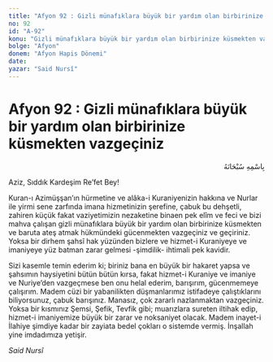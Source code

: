 ```yaml
---
title: "Afyon 92 : Gizli münafıklara büyük bir yardım olan birbirinize küsmekten vazgeçiniz"
no: 92
id: "A-92"
konu: "Gizli münafıklara büyük bir yardım olan birbirinize küsmekten vazgeçiniz"
bolge: "Afyon"
donem: "Afyon Hapis Dönemi"
date: 
yazar: "Said Nursî"
---
```


# Afyon 92 : Gizli münafıklara büyük bir yardım olan birbirinize küsmekten vazgeçiniz

<p class="arabic" dir="rtl" title="Meal: “Her türlü noksan sıfatlardan yüce olan Allah’ın adıyla.”">بِاسْمِهِ سُبْحَانَهُ</p>

Aziz, Sıddık Kardeşim Re’fet Bey!

Kuran-ı Azimüşşan’ın hürmetine ve alâka-i Kuraniyenizin hakkına ve Nurlar ile yirmi sene zarfında imana hizmetinizin şerefine, çabuk bu dehşetli, zahiren küçük fakat vaziyetimizin nezaketine binaen pek elîm ve feci ve bizi mahva çalışan gizli münafıklara büyük bir yardım olan birbirinize küsmekten ve baruta ateş atmak hükmündeki gücenmekten vazgeçiniz ve geçiriniz. Yoksa bir dirhem şahsî hak yüzünden bizlere ve hizmet-i Kuraniyeye ve imaniyeye yüz batman zarar gelmesi -şimdilik- ihtimali pek kavidir.

Sizi kasemle temin ederim ki; biriniz bana en büyük bir hakaret yapsa ve şahsımın haysiyetini bütün bütün kırsa, fakat hizmet-i Kuraniye ve imaniye ve Nuriye’den vazgeçmese ben onu helal ederim, barışırım, gücenmemeye çalışırım. Madem cüzi bir yabanilikten düşmanlarımız istifadeye çalıştıklarını biliyorsunuz, çabuk barışınız. Manasız, çok zararlı nazlanmaktan vazgeçiniz. Yoksa bir kısmınız Şemsi, Şefik, Tevfik gibi; muarızlara sureten iltihak edip, hizmet-i imaniyemize büyük bir zarar ve noksaniyet olacak. Madem inayet-i İlahiye şimdiye kadar bir zayiata bedel çokları o sistemde vermiş. İnşallah yine imdadımıza yetişir.

*Said Nursî*
